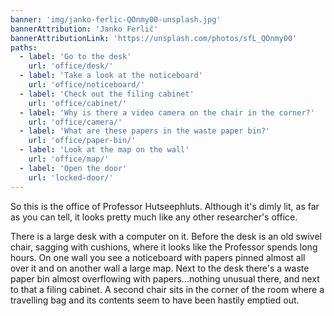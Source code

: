 ```yaml
---
banner: 'img/janko-ferlic-QOnmy00-unsplash.jpg'
bannerAttribution: 'Janko Ferlič'
bannerAttributionLink: 'https://unsplash.com/photos/sfL_QOnmy00'
paths:
  - label: 'Go to the desk'
    url: 'office/desk/'
  - label: 'Take a look at the noticeboard'
    url: 'office/noticeboard/'
  - label: 'Check out the filing cabinet'
    url: 'office/cabinet/'
  - label: 'Why is there a video camera on the chair in the corner?'
    url: 'office/camera/'
  - label: 'What are these papers in the waste paper bin?'
    url: 'office/paper-bin/'
  - label: 'Look at the map on the wall'
    url: 'office/map/'
  - label: 'Open the door'
    url: 'locked-door/'
---
```


So this is the office of Professor Hutseephluts. Although it's dimly lit, as
far as you can tell, it looks pretty much like any other researcher's office.

There is a large desk with a computer on it. Before the desk is an old swivel
chair, sagging with cushions, where it looks like the Professor spends long
hours. On one wall you see a noticeboard with papers pinned almost all over it
and on another wall a large map. Next to the desk there's a waste paper bin
almost overflowing with papers...nothing unusual there, and next to that a
filing cabinet. A second chair sits in the corner of the room where a
travelling bag and its contents seem to have been hastily emptied out.
